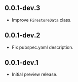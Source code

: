 ## 0.0.1-dev.3

* Improve `FirestoreData` class.

## 0.0.1-dev.2

* Fix pubspec.yaml description.

## 0.0.1-dev.1

* Initial preview release.
